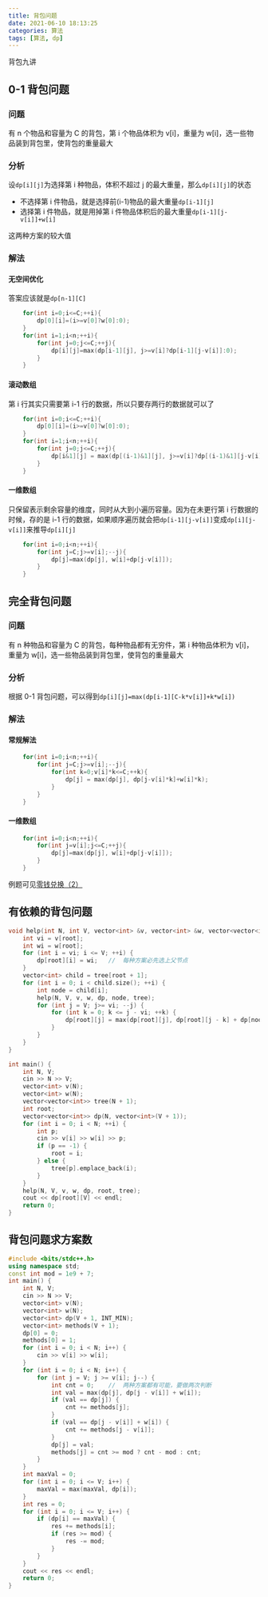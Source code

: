 ```yaml
---
title: 背包问题
date: 2021-06-10 18:13:25
categories: 算法
tags: [算法, dp]
---
```


背包九讲

<!--more-->

## 0-1 背包问题

### 问题

有 n 个物品和容量为 C 的背包，第 i 个物品体积为 v[i]，重量为 w[i]，选一些物品装到背包里，使背包的重量最大

### 分析

设`dp[i][j]`为选择第 i 种物品，体积不超过 j 的最大重量，那么`dp[i][j]`的状态

- 不选择第 i 件物品，就是选择前(i-1)物品的最大重量`dp[i-1][j]`
- 选择第 i 件物品，就是用掉第 i 件物品体积后的最大重量`dp[i-1][j-v[i]]+w[i]`

这两种方案的较大值

### 解法

#### 无空间优化

答案应该就是`dp[n-1][C]`

```C++
    for(int i=0;i<=C;++i){
        dp[0][i]=(i>=v[0]?w[0]:0);
    }
    for(int i=1;i<n;++i){
        for(int j=0;j<=C;++j){
            dp[i][j]=max(dp[i-1][j], j>=v[i]?dp[i-1][j-v[i]]:0);
        }
    }
```

#### 滚动数组

第 i 行其实只需要第 i-1 行的数据，所以只要存两行的数据就可以了

```C++
    for(int i=0;i<=C;++i){
        dp[0][i]=(i>=v[0]?w[0]:0);
    }
    for(int i=1;i<n;++i){
        for(int j=0;j<=C;++j){
            dp[i&1][j] = max(dp[(i-1)&1][j], j>=v[i]?dp[(i-1)&1][j-v[i]]:0);
        }
    }
```

#### 一维数组

只保留表示剩余容量的维度，同时从大到小遍历容量。因为在未更行第 i 行数据的时候，存的是 i-1 行的数据，如果顺序遍历就会把`dp[i-1][j-v[i]]`变成`dp[i][j-v[i]]`来推导`dp[i][j]`

```C++
    for(int i=0;i<n;++i){
        for(int j=C;j>=v[i];--j){
            dp[j]=max(dp[j], w[i]+dp[j-v[i]]);
        }
    }
```

## 完全背包问题

### 问题

有 n 种物品和容量为 C 的背包，每种物品都有无穷件，第 i 种物品体积为 v[i]，重量为 w[i]，选一些物品装到背包里，使背包的重量最大

### 分析

根据 0-1 背包问题，可以得到`dp[i][j]=max(dp[i-1][C-k*v[i]]+k*w[i])`

### 解法

#### 常规解法

```C++
    for(int i=0;i<n;++i){
        for(int j=C;j>=v[i];--j){
            for(int k=0;v[i]*k<=C;++k){
                dp[j] = max(dp[j], dp[j-v[i]*k]+w[i]*k);
            }
        }
    }
```

#### 一维数组

```C++
    for(int i=0;i<n;++i){
        for(int j=v[i];j<=C;++j){
            dp[j]=max(dp[j], w[i]+dp[j-v[i]]);
        }
    }
```

例题可见[零钱兑换（2）](https://leetcode-cn.com/problems/coin-change-2/)

## 有依赖的背包问题

```C++
void help(int N, int V, vector<int> &v, vector<int> &w, vector<vector<int>> &dp, int root, vector<vector<int>> tree) {
    int vi = v[root];
    int wi = w[root];
    for (int i = vi; i <= V; ++i) {
        dp[root][i] = wi;   //  每种方案必先选上父节点
    }
    vector<int> child = tree[root + 1];
    for (int i = 0; i < child.size(); ++i) {
        int node = child[i];
        help(N, V, v, w, dp, node, tree);
        for (int j = V; j>= vi; --j) {
            for (int k = 0; k <= j - vi; ++k) {
                dp[root][j] = max(dp[root][j], dp[root][j - k] + dp[node][k]);
            }
        }
    }
}

int main() {
    int N, V;
    cin >> N >> V;
    vector<int> v(N);
    vector<int> w(N);
    vector<vector<int>> tree(N + 1);
    int root;
    vector<vector<int>> dp(N, vector<int>(V + 1));
    for (int i = 0; i < N; ++i) {
        int p;
        cin >> v[i] >> w[i] >> p;
        if (p == -1) {
            root = i;
        } else {
            tree[p].emplace_back(i);
        }
    }
    help(N, V, v, w, dp, root, tree);
    cout << dp[root][V] << endl;
    return 0;
}
```

## 背包问题求方案数

```C++
#include <bits/stdc++.h>
using namespace std;
const int mod = 1e9 + 7;
int main() {
    int N, V;
    cin >> N >> V;
    vector<int> v(N);
    vector<int> w(N);
    vector<int> dp(V + 1, INT_MIN);
    vector<int> methods(V + 1);
    dp[0] = 0;
    methods[0] = 1;
    for (int i = 0; i < N; i++) {
        cin >> v[i] >> w[i];
    }
    for (int i = 0; i < N; i++) {
        for (int j = V; j >= v[i]; j--) {
            int cnt = 0;    //  两种方案都有可能，要做两次判断
            int val = max(dp[j], dp[j - v[i]] + w[i]);
            if (val == dp[j]) {
                cnt += methods[j];
            }
            if (val == dp[j - v[i]] + w[i]) {
                cnt += methods[j - v[i]];
            }
            dp[j] = val;
            methods[j] = cnt >= mod ? cnt - mod : cnt;
        }
    }
    int maxVal = 0;
    for (int i = 0; i <= V; i++) {
        maxVal = max(maxVal, dp[i]);
    }
    int res = 0;
    for (int i = 0; i <= V; i++) {
        if (dp[i] == maxVal) {
            res += methods[i];
            if (res >= mod) {
                res -= mod;
            }
        }
    }
    cout << res << endl;
    return 0;
}
```
